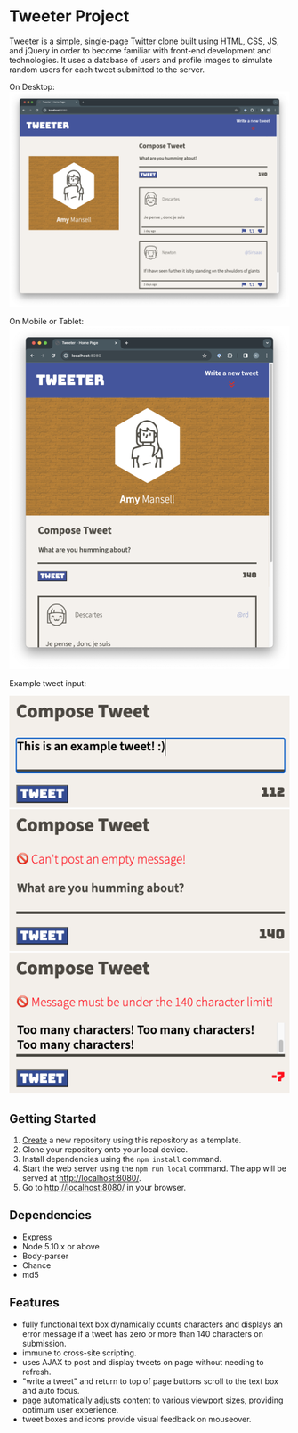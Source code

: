# Tweeter Project

Tweeter is a simple, single-page Twitter clone built using HTML, CSS, JS, and jQuery in order to become familiar with front-end development and technologies. It uses a database of users and profile images to simulate random users for each tweet submitted to the server.

On Desktop:
![Screenshot](/docs/Tweeter-Desktop.png)

On Mobile or Tablet:
![Screenshot](/docs/Tweeter-Mobile_or_Tablet.png)

Example tweet input:

!["Normal input"](/docs/Tweet_Example.png)
!["No input"](/docs/Tweet_Empty_Message.png)
!["Over limit"](/docs/Tweet_Over_Limit.png)

## Getting Started

1. [Create](https://docs.github.com/en/repositories/creating-and-managing-repositories/creating-a-repository-from-a-template) a new repository using this repository as a template.
2. Clone your repository onto your local device.
3. Install dependencies using the `npm install` command.
3. Start the web server using the `npm run local` command. The app will be served at <http://localhost:8080/>.
4. Go to <http://localhost:8080/> in your browser.

## Dependencies

- Express
- Node 5.10.x or above
- Body-parser
- Chance
- md5

## Features

- fully functional text box dynamically counts characters and displays an error message if a tweet has zero or more than 140 characters on submission.
- immune to cross-site scripting.
- uses AJAX to post and display tweets on page without needing to refresh.
- "write a tweet" and return to top of page buttons scroll to the text box and auto focus.
- page automatically adjusts content to various viewport sizes, providing optimum user experience.
- tweet boxes and icons provide visual feedback on mouseover.
